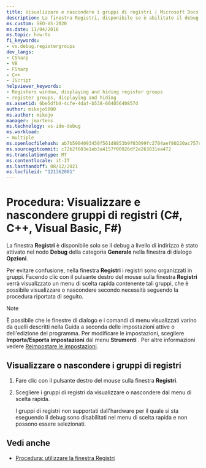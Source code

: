 ```yaml
---
title: Visualizzare e nascondere i gruppi di registri | Microsoft Docs
description: La finestra Registri, disponibile se è abilitato il debug a livello di indirizzo, organizza i registri in gruppi. Informazioni su come impostare i gruppi visualizzati.
ms.custom: SEO-VS-2020
ms.date: 11/04/2016
ms.topic: how-to
f1_keywords:
- vs.debug.registergroups
dev_langs:
- CSharp
- VB
- FSharp
- C++
- JScript
helpviewer_keywords:
- Registers window, displaying and hiding register groups
- register groups, displaying and hiding
ms.assetid: 6be5dfb4-4cfe-4daf-b538-60405640857d
author: mikejo5000
ms.author: mikejo
manager: jmartens
ms.technology: vs-ide-debug
ms.workload:
- multiple
ms.openlocfilehash: ab7b5904093450f561d8853b9f03099fc2704aef80220ac757c81f3f213df87c
ms.sourcegitcommit: c72b2f603e1eb3a4157f00926df2e263831ea472
ms.translationtype: MT
ms.contentlocale: it-IT
ms.lasthandoff: 08/12/2021
ms.locfileid: "121362081"
---
```

# <a name="how-to-display-and-hide-register-groups-c-c-visual-basic-f"></a>Procedura: Visualizzare e nascondere gruppi di registri (C#, C++, Visual Basic, F#)

La finestra **Registri** è disponibile solo se il debug a livello di indirizzo è stato attivato nel nodo **Debug** della categoria **Generale** nella finestra di dialogo **Opzioni**.

Per evitare confusione, nella finestra **Registri** i registri sono organizzati in gruppi. Facendo clic con il pulsante destro del mouse sulla finestra **Registri** verrà visualizzato un menu di scelta rapida contenente tali gruppi, che è possibile visualizzare o nascondere secondo necessità seguendo la procedura riportata di seguito.

> [!NOTE]
> È possibile che le finestre di dialogo e i comandi di menu visualizzati varino da quelli descritti nella Guida a seconda delle impostazioni attive o dell'edizione del programma. Per modificare le impostazioni, scegliere **Importa/Esporta impostazioni** dal menu **Strumenti** . Per altre informazioni vedere [Reimpostare le impostazioni](../ide/environment-settings.md#reset-settings).

## <a name="display-or-hide-register-groups"></a>Visualizzare o nascondere i gruppi di registri

1. Fare clic con il pulsante destro del mouse sulla finestra **Registri**.

2. Scegliere i gruppi di registri da visualizzare o nascondere dal menu di scelta rapida.

     I gruppi di registri non supportati dall'hardware per il quale si sta eseguendo il debug sono disabilitati nel menu di scelta rapida e non possono essere selezionati.

## <a name="see-also"></a>Vedi anche

- [Procedura: utilizzare la finestra Registri](../debugger/how-to-use-the-registers-window.md)